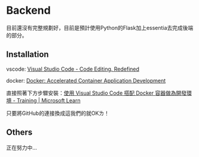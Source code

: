 # Backend

目前還沒有完整規劃好，目前是預計使用Python的Flask加上essentia去完成後端的部分。

## Installation

vscode: [Visual Studio Code - Code Editing. Redefined](https://code.visualstudio.com/)

docker: [Docker: Accelerated Container Application Development](https://www.docker.com/)

直接照著下方步驟安裝：[使用 Visual Studio Code 搭配 Docker 容器做為開發環境 - Training | Microsoft Learn](https://learn.microsoft.com/zh-tw/training/modules/use-docker-container-dev-env-vs-code/)

只要將GitHub的連接換成這我們的就OKㄌ！

## Others

正在努力中...